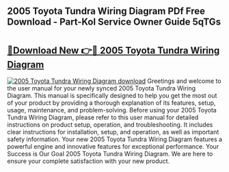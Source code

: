 ## 2005 Toyota Tundra Wiring Diagram PDf Free Download - Part-Kol Service Owner Guide 5qTGs

# <h2><a href="http://dfm60l0.blite.top/?on=2005+Toyota+Tundra+Wiring+Diagram">🔗Download New 👉🔴 2005 Toyota Tundra Wiring Diagram</a></h2>

[![2005 Toyota Tundra Wiring Diagram download](https://i.imgur.com/lujVjoI.png)](http://dfm60l0.blite.top/?on=2005+Toyota+Tundra+Wiring+Diagram)
Greetings and welcome to the user manual for your newly synced 2005 Toyota Tundra Wiring Diagram. This manual is specifically designed to help you get the most out of your product by providing a thorough explanation of its features, setup, usage, maintenance, and problem-solving. Before using your 2005 Toyota Tundra Wiring Diagram, please refer to this user manual for detailed instructions on product setup, operation, and troubleshooting. It includes clear instructions for installation, setup, and operation, as well as important safety information. Your new 2005 Toyota Tundra Wiring Diagram features a powerful engine and innovative features for exceptional performance. Your Success is Our Goal 2005 Toyota Tundra Wiring Diagram. We are here to ensure your complete satisfaction with your new product.
